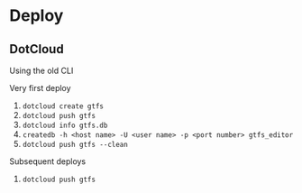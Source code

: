 Deploy
======

DotCloud
--------

Using the old CLI

Very first deploy
1. `dotcloud create gtfs`
2. `dotcloud push gtfs`
3. `dotcloud info gtfs.db`
4. `createdb -h <host name> -U <user name> -p <port number> gtfs_editor`
5. `dotcloud push gtfs --clean`

Subsequent deploys
1. `dotcloud push gtfs`
